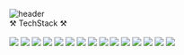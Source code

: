 ![header](https://capsule-render.vercel.app/api?render&animation=fadeIn&type=waving&color=0:ffffff,100:230C67&height=300&section=header&text=jingeon27&fontSize=90&fontColor=230C67)
<br/>
⚒️ TechStack ⚒️ 
<br/>
<br/>
<a href='#'><img src="https://img.shields.io/badge/React-32B2BA?style=flat-square&logo=React&logoColor=white"/></a>
<a href='#'><img src="https://img.shields.io/badge/MongoDB-0EB000?style=flat-square&logo=MongoDB&logoColor=white"/></a>
<a href='#'><img src="https://img.shields.io/badge/MySQL-001560?style=flat-square&logo=MySQL&logoColor=white"/></a>
<a href='#'><img src="https://img.shields.io/badge/Next.js-000000?style=flat-square&logo=Next.js&logoColor=white"/></a>
<a href='#'><img src="https://img.shields.io/badge/Redux-202124?style=flat-square&logo=Redux&logoColor=white"/></a>
<a href='#'><img src="https://img.shields.io/badge/React Query-32B2BA?style=flat-square&logo=React Query&logoColor=white"/></a>
<a href='#'><img src="https://img.shields.io/badge/Express-32B2BA?style=flat-square&logo=Express&logoColor=white"/></a>
<a href='#'><img src="https://img.shields.io/badge/Node.js-32B2BA?style=flat-square&logo=Node.js&logoColor=white"/></a>
<a href='#'><img src="https://img.shields.io/badge/CSS3-32B2BA?style=flat-square&logo=CSS3&logoColor=white"/></a>
<a href='#'><img src="https://img.shields.io/badge/HTML5-32B2BA?style=flat-square&logo=HTML5&logoColor=white"/></a>
<a href='#'><img src="https://img.shields.io/badge/Storybook-32B2BA?style=flat-square&logo=Storybook&logoColor=white"/></a>
<a href='#'><img src="https://img.shields.io/badge/TypeScript-32B2BA?style=flat-square&logo=TypeScript&logoColor=white"/></a>
<a href='#'><img src="https://img.shields.io/badge/JavaScript-32B2BA?style=flat-square&logo=JavaScript&logoColor=white"/></a>
<a href='#'><img src="https://img.shields.io/badge/Preact-32B2BA?style=flat-square&logo=Preact&logoColor=white"/></a>
<a href='#'><img src="https://img.shields.io/badge/recoil-32B2BA?style=flat-square&logo=React&logoColor=white"/></a>
<!--
**jingeon27/jingeon27** is a ✨ _special_ ✨ repository because its `README.md` (this file) appears on your GitHub profile.

Here are some ideas to get you started:

- 🔭 I’m currently working on ...
- 🌱 I’m currently learning ...
- 👯 I’m looking to collaborate on ...
- 🤔 I’m looking for help with ...
- 💬 Ask me about ...
- 📫 How to reach me: ...
- 😄 Pronouns: ...
- ⚡ Fun fact: ...
-->
